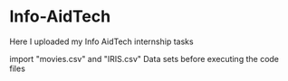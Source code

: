 # Info-AidTech
Here I uploaded my Info AidTech internship tasks 

import "movies.csv" and "IRIS.csv" Data sets before executing the code files
